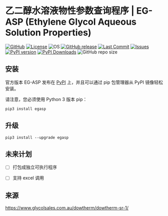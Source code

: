 <!--
 *  =======================================================================
 *  ····Y88b···d88P················888b·····d888·d8b·······················
 *  ·····Y88b·d88P·················8888b···d8888·Y8P·······················
 *  ······Y88o88P··················88888b·d88888···························
 *  ·······Y888P··8888b···88888b···888Y88888P888·888·88888b·····d88b·······
 *  ········888······"88b·888·"88b·888·Y888P·888·888·888·"88b·d88P"88b·····
 *  ········888···d888888·888··888·888··Y8P··888·888·888··888·888··888·····
 *  ········888··888··888·888··888·888···"···888·888·888··888·Y88b·888·····
 *  ········888··"Y888888·888··888·888·······888·888·888··888··"Y88888·····
 *  ·······························································888·····
 *  ··························································Y8b·d88P·····
 *  ···························································"Y88P"······
 *  =======================================================================
 * 
 *  -----------------------------------------------------------------------
 * Author       : 焱铭
 * Date         : 2025-04-22 10:43:55 +0800
 * LastEditTime : 2025-04-22 22:30:30 +0800
 * Github       : https://github.com/YanMing-lxb/
 * FilePath     : /EG-ASP/README.md
 * Description  : 
 *  -----------------------------------------------------------------------
 -->

# 乙二醇水溶液物性参数查询程序 | EG-ASP (Ethylene Glycol Aqueous Solution Properties)

[![GitHub](https://img.shields.io/badge/Github-EGASP-000000.svg)](https://github.com/YanMing-lxb/EG-ASP) [![License](https://img.shields.io/badge/license-GPLv3-aff)](https://www.latex-project.org/lppl/) ![OS](https://img.shields.io/badge/OS-Linux%2C%20Win%2C%20Mac-pink.svg) [![GitHub release](https://img.shields.io/github/release/YanMing-lxb/EG-ASP.svg?color=blueviolet&label=version&style=popout)](https://github.com/YanMing-lxb/EG-ASP/releases/latest) [![Last Commit](https://img.shields.io/github/last-commit/YanMing-lxb/EG-ASP)](https://github.com/YanMing-lxb/EG-ASP/zipball/master) [![Issues](https://img.shields.io/github/issues/YanMing-lxb/EG-ASP)](https://github.com/YanMing-lxb/EG-ASP/issues) [![PyPI version](https://img.shields.io/pypi/v/egasp.svg)](https://pypi.python.org/pypi/egasp/) [![PyPI Downloads](https://img.shields.io/pypi/dm/egasp.svg?label=PyPI%20downloads)](https://pypi.org/project/egasp/) ![GitHub repo size](https://img.shields.io/github/repo-size/YanMing-lxb/EG-ASP)

## 安装

官方版本 EG-ASP 发布在 [PyPI](https://pypi.org/project/egasp/) 上，并且可以通过 pip 包管理器从 PyPI 镜像轻松安装。

请注意，您必须使用 Python 3 版本 pip：

```
pip3 install egasp
```

## 升级

```
pip3 install --upgrade egasp
```

## 未来计划

- [ ] 打包成独立可执行程序
- [ ] 支持 excel 调用


## 来源

https://www.glycolsales.com.au/dowtherm/dowtherm-sr-1/
